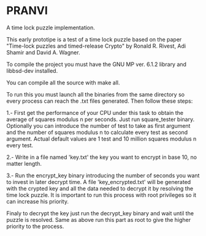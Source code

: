 # PRANVI
A time lock puzzle implementation. 

This early prototipe is a test of a time lock puzzle based on the paper "Time-lock puzzles and timed-release Crypto" by Ronald R. Rivest, Adi Shamir and David A. Wagner.

To compile the project you must have the GNU MP ver. 6.1.2 library and libbsd-dev installed.

You can compile all the source with make all.

To run this you must launch all the binaries from the same directory so every process can reach the .txt files generated. Then follow these steps:

1.- First get the performance of your CPU under this task to obtain the average of squares modulus n per seconds.
    Just run square_tester binary. Optionally you can introduce the number of test to take as first argument and the number of squares modulus n to calculate every test as second argument.
    Actual default values are 1 test and 10 million squares modulus n every test. 

2.- Write in a file named 'key.txt' the key you want to encrypt in base 10, no matter length.

3.- Run the encrypt_key binary introducing the number of seconds you want to invest in later decrypt time.
    A file 'key_encrypted.txt' will be generated with the crypted key and all the data needed to decrypt it by resolving the time lock puzzle.
    It is important to run this process with root privileges so it can increase his priority.

Finaly to decrypt the key just run the decrypt_key binary and wait until the puzzle is resolved.
Same as above run this part as root to give the higher priority to the process.
